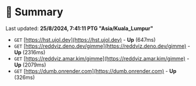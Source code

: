 # 📖 Summary
Last updated: **25/8/2024, 7:41:11 PTG "Asia/Kuala_Lumpur"**

- `GET` [https://hst.ujol.dev](https://hst.ujol.dev) - **Up** (647ms)
- `GET` [https://reddviz.deno.dev/gimme](https://reddviz.deno.dev/gimme) - **Up** (2316ms)
- `GET` [https://reddviz.amar.kim/gimme](https://reddviz.amar.kim/gimme) - **Up** (2079ms)
- `GET` [https://dumb.onrender.com](https://dumb.onrender.com) - **Up** (326ms)
